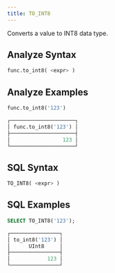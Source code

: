 ```yaml
---
title: TO_INT8
---
```


Converts a value to INT8 data type.

## Analyze Syntax

```python
func.to_int8( <expr> )
```

## Analyze Examples

```python
func.to_int8('123')

┌─────────────────────┐
│ func.to_int8('123') │
├─────────────────────┤
│                 123 │
└─────────────────────┘
```

## SQL Syntax

```sql
TO_INT8( <expr> )
```

## SQL Examples

```sql
SELECT TO_INT8('123');

┌────────────────┐
│ to_int8('123') │
│      UInt8     │
├────────────────┤
│            123 │
└────────────────┘
```